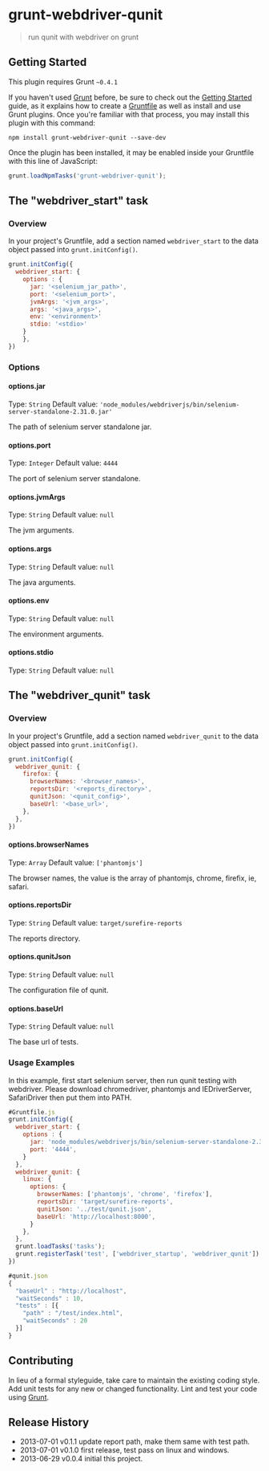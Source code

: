 # grunt-webdriver-qunit

> run qunit with webdriver on grunt

## Getting Started
This plugin requires Grunt `~0.4.1`

If you haven't used [Grunt](http://gruntjs.com/) before, be sure to check out the [Getting Started](http://gruntjs.com/getting-started) guide, as it explains how to create a [Gruntfile](http://gruntjs.com/sample-gruntfile) as well as install and use Grunt plugins. Once you're familiar with that process, you may install this plugin with this command:

```shell
npm install grunt-webdriver-qunit --save-dev
```

Once the plugin has been installed, it may be enabled inside your Gruntfile with this line of JavaScript:

```js
grunt.loadNpmTasks('grunt-webdriver-qunit');
```

## The "webdriver_start" task

### Overview
In your project's Gruntfile, add a section named `webdriver_start` to the data object passed into `grunt.initConfig()`.

```js
grunt.initConfig({
  webdriver_start: {
    options : {
      jar: '<selenium_jar_path>',
      port: '<selenium_port>',
      jvmArgs: '<jvm_args>',
      args: '<java_args>',
      env: '<environment>'
      stdio: '<stdio>'
    }
    },
})
```

### Options

#### options.jar
Type: `String`
Default value: `'node_modules/webdriverjs/bin/selenium-server-standalone-2.31.0.jar'`

The path of selenium server standalone jar.

#### options.port
Type: `Integer`
Default value: `4444`

The port of selenium server standalone.

#### options.jvmArgs
Type: `String`
Default value: `null`

The jvm arguments.

#### options.args
Type: `String`
Default value: `null`

The java arguments.

#### options.env
Type: `String`
Default value: `null`

The environment arguments.

#### options.stdio
Type: `String`
Default value: `null`


## The "webdriver_qunit" task

### Overview
In your project's Gruntfile, add a section named `webdriver_qunit` to the data object passed into `grunt.initConfig()`.

```js
grunt.initConfig({
  webdriver_qunit: {
    firefox: {
      browserNames: '<browser_names>',
      reportsDir: '<reports_directory>',
      qunitJson: '<qunit_config>',
      baseUrl: '<base_url>',
    },
  },
})
```
#### options.browserNames
Type: `Array`
Default value: `['phantomjs']`

The browser names, the value is the array of phantomjs, chrome, firefix, ie, safari.

#### options.reportsDir
Type: `String`
Default value: `target/surefire-reports`

The reports directory.

#### options.qunitJson
Type: `String`
Default value: `null`

The configuration file of qunit.

#### options.baseUrl
Type: `String`
Default value: `null`

The base url of tests.

### Usage Examples

In this example, first start selenium server, then run qunit testing with webdriver. 
Please download chromedriver, phantomjs and IEDriverServer, SafariDriver then put them into PATH.

```js
#Gruntfile.js
grunt.initConfig({
  webdriver_start: {
    options : {
      jar: 'node_modules/webdriverjs/bin/selenium-server-standalone-2.31.0.jar',
      port: '4444',
    }
  },
  webdriver_qunit: {
    linux: {
      options: {
        browserNames: ['phantomjs', 'chrome', 'firefox'],
        reportsDir: 'target/surefire-reports',
        qunitJson: '../test/qunit.json',
        baseUrl: 'http://localhost:8000',
      }
    },
  },
  grunt.loadTasks('tasks');
  grunt.registerTask('test', ['webdriver_startup', 'webdriver_qunit']);
})
```

```js
#qunit.json
{
  "baseUrl" : "http://localhost",
  "waitSeconds" : 10,
  "tests" : [{
    "path" : "/test/index.html",
    "waitSeconds" : 20
  }]
}
```

## Contributing
In lieu of a formal styleguide, take care to maintain the existing coding style. Add unit tests for any new or changed functionality. Lint and test your code using [Grunt](http://gruntjs.com/).

## Release History
* 2013-07-01 v0.1.1 update report path, make them same with test path.
* 2013-07-01 v0.1.0 first release, test pass on linux and windows.
* 2013-06-29 v0.0.4 initial this project.
